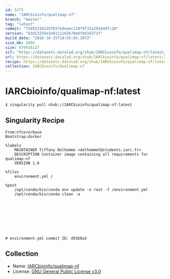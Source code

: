 ```yaml
---
id: 5275
name: "IARCbioinfo/qualimap-nf"
branch: "master"
tag: "latest"
commit: "f1055316535f837e9eaec110f9f31a291640fc20"
version: "b3d13256e3a0111163b78e6f8d16371f"
build_date: "2018-10-25T18:55:05.207Z"
size_mb: 2694
size: 870916127
sif: "https://datasets.datalad.org/shub/IARCbioinfo/qualimap-nf/latest/2018-10-25-f1055316-b3d13256/b3d13256e3a0111163b78e6f8d16371f.simg"
url: https://datasets.datalad.org/shub/IARCbioinfo/qualimap-nf/latest/2018-10-25-f1055316-b3d13256/
recipe: https://datasets.datalad.org/shub/IARCbioinfo/qualimap-nf/latest/2018-10-25-f1055316-b3d13256/Singularity
collection: IARCbioinfo/Qualimap-nf
---
```


# IARCbioinfo/qualimap-nf:latest

```bash
$ singularity pull shub://IARCbioinfo/qualimap-nf:latest
```

## Singularity Recipe

```singularity
From:nfcore/base
Bootstrap:docker

%labels
    MAINTAINER Tiffany Delhomme <delhommet@students.iarc.fr>
    DESCRIPTION Container image containing all requirements for qualimap-nf
    VERSION 1.0

%files
    environment.yml /

%post
    /opt/conda/bin/conda env update -n root -f /environment.yml
    /opt/conda/bin/conda clean -a









# environment.yml commit ID: d93b0a3
```

## Collection

 - Name: [IARCbioinfo/qualimap-nf](https://github.com/IARCbioinfo/qualimap-nf)
 - License: [GNU General Public License v3.0](https://api.github.com/licenses/gpl-3.0)

